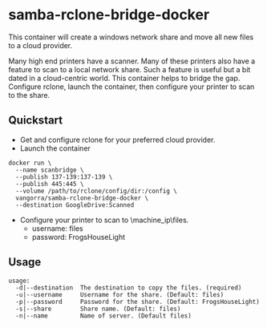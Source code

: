 # samba-rclone-bridge-docker
This container will create a windows network share and move all new files to a cloud provider.

Many high end printers have a scanner. Many of these printers also have a feature to scan to a local network share. 
Such a feature is useful but a bit dated in a cloud-centric world. This container helps to bridge the gap. 
Configure rclone, launch the container, then configure your printer to scan to the share.

## Quickstart
- Get and configure rclone for your preferred cloud provider.
- Launch the container
```
docker run \
  --name scanbridge \
  --publish 137-139:137-139 \
  --publish 445:445 \
  --volume /path/to/rclone/config/dir:/config \
  vangorra/samba-rclone-bridge-docker \
  --destination GoogleDrive:Scanned
```
- Configure your printer to scan to \\machine_ip\files.
  - username: files
  - password: FrogsHouseLight
  
## Usage
```
usage:
  -d|--destination  The destination to copy the files. (required)
  -u|--username     Username for the share. (Default: files)
  -p|--password     Password for the share. (Default: FrogsHouseLight)
  -s|--share        Share name. (Default: files)
  -n|--name         Name of server. (Default files)
```
